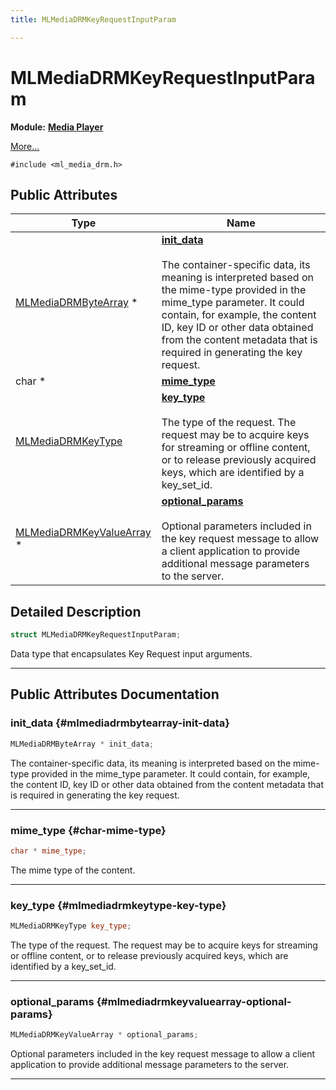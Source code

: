 ```yaml
---
title: MLMediaDRMKeyRequestInputParam

---
```


# MLMediaDRMKeyRequestInputParam

**Module:** **[Media Player](/versioned_docs/version-22-Feb-2023/api-ref/api/Modules/group___media_player/group___media_player.md)**



 [More...](#detailed-description)


`#include <ml_media_drm.h>`

## Public Attributes

| Type           | Name           |
| -------------- | -------------- |
| [MLMediaDRMByteArray](/versioned_docs/version-22-Feb-2023/api-ref/api/Modules/group___media_player/struct_m_l_media_d_r_m_byte_array.md) * | **[init_data](/versioned_docs/version-22-Feb-2023/api-ref/api/Modules/group___media_player/struct_m_l_media_d_r_m_key_request_input_param.md#mlmediadrmbytearray-init-data)** <br></br>The container-specific data, its meaning is interpreted based on the mime-type provided in the mime_type parameter. It could contain, for example, the content ID, key ID or other data obtained from the content metadata that is required in generating the key request.  |
| char * | **[mime_type](/versioned_docs/version-22-Feb-2023/api-ref/api/Modules/group___media_player/struct_m_l_media_d_r_m_key_request_input_param.md#char-mime-type)**  |
| [MLMediaDRMKeyType](/versioned_docs/version-22-Feb-2023/api-ref/api/Modules/group___media_player/group___media_player.md#enums-mlmediadrmkeytype) | **[key_type](/versioned_docs/version-22-Feb-2023/api-ref/api/Modules/group___media_player/struct_m_l_media_d_r_m_key_request_input_param.md#mlmediadrmkeytype-key-type)** <br></br>The type of the request. The request may be to acquire keys for streaming or offline content, or to release previously acquired keys, which are identified by a key_set_id.  |
| [MLMediaDRMKeyValueArray](/versioned_docs/version-22-Feb-2023/api-ref/api/Modules/group___media_player/struct_m_l_media_d_r_m_key_value_array.md) * | **[optional_params](/versioned_docs/version-22-Feb-2023/api-ref/api/Modules/group___media_player/struct_m_l_media_d_r_m_key_request_input_param.md#mlmediadrmkeyvaluearray-optional-params)** <br></br>Optional parameters included in the key request message to allow a client application to provide additional message parameters to the server.  |

## Detailed Description

```cpp
struct MLMediaDRMKeyRequestInputParam;
```


Data type that encapsulates Key Request input arguments. 





-----------
## Public Attributes Documentation

### init_data {#mlmediadrmbytearray-init-data}

```cpp
MLMediaDRMByteArray * init_data;
```

The container-specific data, its meaning is interpreted based on the mime-type provided in the mime_type parameter. It could contain, for example, the content ID, key ID or other data obtained from the content metadata that is required in generating the key request. 





-----------

### mime_type {#char-mime-type}

```cpp
char * mime_type;
```


The mime type of the content. 





-----------

### key_type {#mlmediadrmkeytype-key-type}

```cpp
MLMediaDRMKeyType key_type;
```

The type of the request. The request may be to acquire keys for streaming or offline content, or to release previously acquired keys, which are identified by a key_set_id. 





-----------

### optional_params {#mlmediadrmkeyvaluearray-optional-params}

```cpp
MLMediaDRMKeyValueArray * optional_params;
```

Optional parameters included in the key request message to allow a client application to provide additional message parameters to the server. 





-----------


